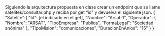 Siguiendo la arquitectura propuesta en clase crear un endpoint que se llame satelites/consultar.php y reciba por get “id” y devuelva el siguiente json. 
{
  "Satelite":{
   "Id": [el indicado en el get],
  "Nombre": "Arsat-1",
  "Operador": {
    "Nombre": "ARSAT",
    "TipoEmpresa": "Publica",
    "FormaLegal": "Sociedad anónima"
  },
  "TipoMision": "comunicaciones",
  "DuracionEnAnios": "15"
}
}
